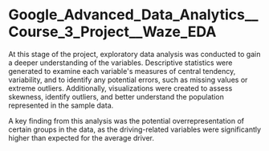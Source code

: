 # Google_Advanced_Data_Analytics__Course_3_Project__Waze_EDA

At this stage of the project, exploratory data analysis was conducted to gain a deeper understanding of the variables. Descriptive statistics were generated to examine each variable's measures of central tendency, variability, and to identify any potential errors, such as missing values or extreme outliers. Additionally, visualizations were created to assess skewness, identify outliers, and better understand the population represented in the sample data.

A key finding from this analysis was the potential overrepresentation of certain groups in the data, as the driving-related variables were significantly higher than expected for the average driver.